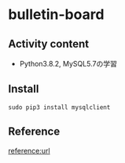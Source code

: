 # bulletin-board  
## Activity content  
* Python3.8.2, MySQL5.7の学習　　
## Install  
```
sudo pip3 install mysqlclient
```  
## Reference  
[reference:url](https://gray-code.com/php/make-the-board-vol1/
)
